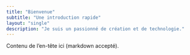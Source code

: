 ```yaml
---
title: "Bienvenue"
subtitle: "Une introduction rapide"
layout: "single"
description: "Je suis un passionné de création et de technologie."
---
```

Contenu de l’en-tête ici (markdown accepté).
